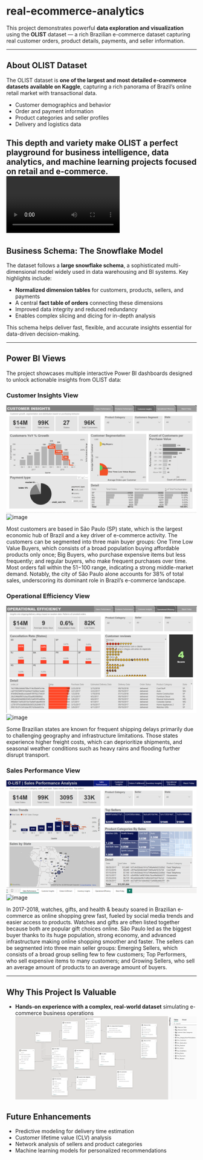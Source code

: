 # real-ecommerce-analytics

This project demonstrates powerful **data exploration and visualization** using the **OLIST** dataset — a rich Brazilian e-commerce dataset capturing real customer orders, product details, payments, and seller information.

---

## About OLIST Dataset
The OLIST dataset is **one of the largest and most detailed e-commerce datasets available on Kaggle**, capturing a rich panorama of Brazil’s online retail market with transactional data.

- Customer demographics and behavior  
- Order and payment information  
- Product categories and seller profiles  
- Delivery and logistics data  

This depth and variety make OLIST a perfect playground for **business intelligence**, data analytics, and machine learning projects focused on retail and e-commerce.
 ![Video](e-commerce-video.mp4)
---

## Business Schema: The Snowflake Model

The dataset follows a **large snowflake schema**, a sophisticated multi-dimensional model widely used in data warehousing and BI systems. Key highlights include:

- **Normalized dimension tables** for customers, products, sellers, and payments  
- A central **fact table of orders** connecting these dimensions  
- Improved data integrity and reduced redundancy  
- Enables complex slicing and dicing for in-depth analysis  

This schema helps deliver fast, flexible, and accurate insights essential for data-driven decision-making.

---

## Power BI Views

The project showcases multiple interactive Power BI dashboards designed to unlock actionable insights from OLIST data:

### Customer Insights View  
 ![Customers Insights](customer-insights-view.png) <img width="506" height="24" alt="image" src="https://github.com/user-attachments/assets/26e14e22-3b42-450b-866d-a7b6afd502ad" />

Most customers are based in São Paulo (SP) state, which is the largest economic hub of Brazil and a key driver of e-commerce activity. The customers can be segmented into three main buyer groups: One Time Low Value Buyers, which consists of a broad population buying affordable products only once; Big Buyers, who purchase expensive items but less frequently; and regular buyers, who make frequent purchases over time. Most orders fall within the $51-$100 range, indicating a strong middle-market demand. Notably, the city of São Paulo alone accounts for 38% of total sales, underscoring its dominant role in Brazil’s e-commerce landscape.


### Operational Efficiency View  
![Operational Efficiency](operational-efficiency-view.png)  
<img width="559" height="24" alt="image" src="https://github.com/user-attachments/assets/ba6a20d9-5e7e-40b0-86af-2e3a386b9cb8" />

Some Brazilian states are known for frequent shipping delays primarily due to challenging geography and infrastructure limitations. Those states experience higher freight costs, which can deprioritize shipments, and seasonal weather conditions such as heavy rains and flooding further disrupt transport. 

### Sales Performance View  
![Sales Performance](sales-performace-view.png)  <img width="501" height="24" alt="image" src="https://github.com/user-attachments/assets/b61acae6-6662-4767-8d2d-ae68b56442d2" />

In 2017-2018, watches, gifts, and health & beauty soared in Brazilian e-commerce as online shopping grew fast, fueled by social media trends and easier access to products. Watches and gifts are often listed together because both are popular gift choices online. São Paulo led as the biggest buyer thanks to its huge population, strong economy, and advanced infrastructure making online shopping smoother and faster.  The sellers can be segmented into three main seller groups: Emerging Sellers, which consists of a broad group selling few to few customers; Top Performers, who sell expensive items to many customers; and Growing Sellers, who sell an average amount of products to an average amount of buyers.

---

## Why This Project Is Valuable

- **Hands-on experience with a complex, real-world dataset** simulating e-commerce business operations  
![Snowflake-schema](snowflake-schema.png)  

## Future Enhancements

- Predictive modeling for delivery time estimation
- Customer lifetime value (CLV) analysis
- Network analysis of sellers and product categories
- Machine learning models for personalized recommendations




